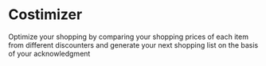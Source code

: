 # Costimizer
Optimize your shopping by comparing your shopping prices of each item from different discounters and generate your next shopping list on the basis of your acknowledgment
